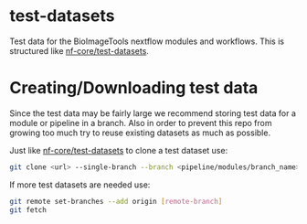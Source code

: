 # test-datasets
Test data for the BioImageTools nextflow modules and workflows. This is structured like [nf-core/test-datasets](https://github.com/nf-core/test-datasets).


# Creating/Downloading test data

Since the test data may be fairly large we recommend storing test data for a module or pipeline in a branch. Also in order to prevent this repo from growing too much try to reuse existing datasets as much as possible.

Just like [nf-core/test-datasets](https://github.com/nf-core/test-datasets) to clone a test dataset use:
```bash
git clone <url> --single-branch --branch <pipeline/modules/branch_name>
```

If more test datasets are needed use:
```bash
git remote set-branches --add origin [remote-branch]
git fetch
```
